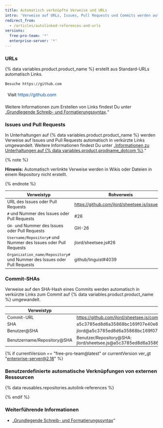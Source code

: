 ```yaml
---
title: Automatisch verknüpfte Verweise und URLs
intro: 'Verweise auf URLs, Issues, Pull Requests und Commits werden automatisch gekürzt und in Links umgewandelt.'
redirect_from:
  - /articles/autolinked-references-and-urls
versions:
  free-pro-team: '*'
  enterprise-server: '*'
---
```


### URLs

{% data variables.product.product_name %} erstellt aus Standard-URLs automatisch Links.

`Besuche https://github.com`

![Gerenderte automatisch verlinkte URL](/assets/images/help/writing/url-autolink-rendered.png)

Weitere Informationen zum Erstellen von Links findest Du unter „[Grundlegende Schreib- und Formatierungssyntax](/articles/basic-writing-and-formatting-syntax/#links).“

### Issues und Pull Requests

In Unterhaltungen auf {% data variables.product.product_name %} werden Verweise auf Issues und Pull Requests automatisch in verkürzte Links umgewandelt. Weitere Informationen findest Du unter „[Informationen zu Unterhaltungen auf {% data variables.product.prodname_dotcom %}](/articles/about-conversations-on-github).“

{% note %}

**Hinweis:** Automatisch verlinkte Verweise werden in Wikis oder Dateien in einem Repository nicht erstellt.

{% endnote %}

| Verweistyp                                                               | Rohverweis                                     | Kurzlink                                                               |
| ------------------------------------------------------------------------ | ---------------------------------------------- | ---------------------------------------------------------------------- |
| URL des Issues oder Pull Requests                                        | https://github.com/jlord/sheetsee.js/issues/26 | [#26](https://github.com/jlord/sheetsee.js/issues/26)                  |
| `#` und Nummer des Issues oder Pull Requests                             | #26                                            | [#26](https://github.com/jlord/sheetsee.js/issues/26)                  |
| `GH-` und Nummer des Issues oder Pull Requests                           | GH-26                                          | [GH-26](https://github.com/jlord/sheetsee.js/issues/26)                |
| `Username/Repository#` und Nummer des Issues oder Pull Requests          | jlord/sheetsee.js#26                           | [jlord/sheetsee.js#26](https://github.com/jlord/sheetsee.js/issues/26) |
| `Organization_name/Repository#` und Nummer des Issues oder Pull Requests | github/linguist#4039                           | [github/linguist#4039](https://github.com/github/linguist/pull/4039)   |

### Commit-SHAs

Verweise auf den SHA-Hash eines Commits werden automatisch in verkürzte Links zum Commit auf {% data variables.product.product_name %} umgewandelt.

| Verweistyp                  | Rohverweis                                                                           | Kurzlink                                                                                                          |
| --------------------------- | ------------------------------------------------------------------------------------ | ----------------------------------------------------------------------------------------------------------------- |
| Commit-URL                  | https://github.com/jlord/sheetsee.js/commit/a5c3785ed8d6a35868bc169f07e40e889087fd2e | [a5c3785](https://github.com/jlord/sheetsee.js/commit/a5c3785ed8d6a35868bc169f07e40e889087fd2e)                   |
| SHA                         | a5c3785ed8d6a35868bc169f07e40e889087fd2e                                             | [a5c3785](https://github.com/jlord/sheetsee.js/commit/a5c3785ed8d6a35868bc169f07e40e889087fd2e)                   |
| Benutzer@SHA                | jlord@a5c3785ed8d6a35868bc169f07e40e889087fd2e                                       | [jlord@a5c3785](https://github.com/jlord/sheetsee.js/commit/a5c3785ed8d6a35868bc169f07e40e889087fd2e)             |
| Benutzername/Repository@SHA | Benutzer/Repository@SHA: jlord/sheetsee.js@a5c3785ed8d6a35868bc169f07e40e889087fd2e  | [jlord/sheetsee.js@a5c3785](https://github.com/jlord/sheetsee.js/commit/a5c3785ed8d6a35868bc169f07e40e889087fd2e) |

{% if currentVersion == "free-pro-team@latest" or currentVersion ver_gt "enterprise-server@2.18" %}
### Benutzerdefinierte automatische Verknüpfungen von externen Ressourcen

{% data reusables.repositories.autolink-references %}

{% endif %}

### Weiterführende Informationen

- „[Grundlegende Schreib- und Formatierungssyntax](/articles/basic-writing-and-formatting-syntax)“
